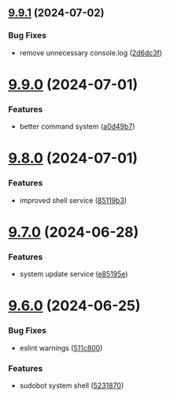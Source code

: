 ## [9.9.1](https://github.com/onesoft-sudo/sudobot/compare/v9.9.0...v9.9.1) (2024-07-02)


### Bug Fixes

* remove unnecessary console.log ([2d6dc3f](https://github.com/onesoft-sudo/sudobot/commit/2d6dc3f1beb49a5ed103f0a6632d273eec5659ec))



# [9.9.0](https://github.com/onesoft-sudo/sudobot/compare/v9.8.0...v9.9.0) (2024-07-01)


### Features

* better command system ([a0d49b7](https://github.com/onesoft-sudo/sudobot/commit/a0d49b74361fe603a21671d905bef6e19506dd97))



# [9.8.0](https://github.com/onesoft-sudo/sudobot/compare/v9.7.0...v9.8.0) (2024-07-01)


### Features

* improved shell service ([85119b3](https://github.com/onesoft-sudo/sudobot/commit/85119b37eb0f517287449475e671377189b11113))



# [9.7.0](https://github.com/onesoft-sudo/sudobot/compare/v9.6.0...v9.7.0) (2024-06-28)


### Features

* system update service ([e85195e](https://github.com/onesoft-sudo/sudobot/commit/e85195eb252def2517f02dbf50635f5e942b739a))



# [9.6.0](https://github.com/onesoft-sudo/sudobot/compare/v9.5.0...v9.6.0) (2024-06-25)


### Bug Fixes

* eslint warnings ([511c800](https://github.com/onesoft-sudo/sudobot/commit/511c8005d24d0c7aaf35fa9babd4810d2af50439))


### Features

* sudobot system shell ([5231870](https://github.com/onesoft-sudo/sudobot/commit/5231870e614c8ddac0ac636850ef5c5c72e7319f))



